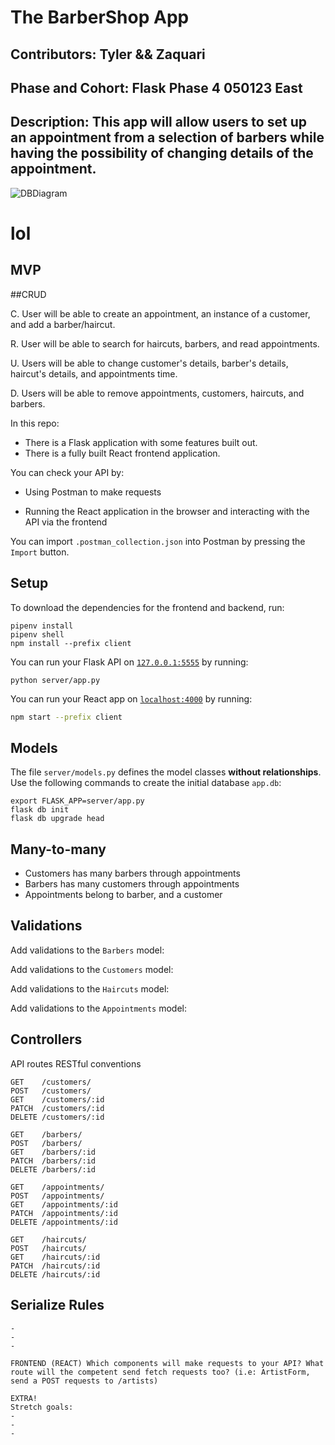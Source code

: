 # The BarberShop App

## Contributors: Tyler && Zaquari

## Phase and Cohort: Flask Phase 4 050123 East

## Description: This app will allow users to set up an appointment from a selection of barbers while having the possibility of changing details of the appointment.

![DBDiagram](https://cdn.discordapp.com/attachments/1213238971774275654/1213238987754577991/image.png?ex=65f4bfdb&is=65e24adb&hm=68ac3195a4af526a1015cfd3fabc9aa65f40741ff9c277cbea001ac7bfed9758&)

# lol

## MVP

##CRUD

C. User will be able to create an appointment, an instance of a customer, and add a barber/haircut.

R. User will be able to search for haircuts, barbers, and read appointments.

U. Users will be able to change customer's details, barber's details, haircut's details, and appointments time.

D. Users will be able to remove appointments, customers, haircuts, and barbers.

In this repo:

- There is a Flask application with some features built out.
- There is a fully built React frontend application.

You can check your API by:

- Using Postman to make requests

- Running the React application in the browser and interacting with the API via
  the frontend

You can import `.postman_collection.json` into Postman by
pressing the `Import` button.

## Setup

To download the dependencies for the frontend and backend, run:

```console
pipenv install
pipenv shell
npm install --prefix client
```

You can run your Flask API on [`127.0.0.1:5555`](http://127.0.0.1:5555/) by
running:

```console
python server/app.py
```

You can run your React app on [`localhost:4000`](http://localhost:4000) by
running:

```sh
npm start --prefix client
```

## Models

The file `server/models.py` defines the model classes **without relationships**.
Use the following commands to create the initial database `app.db`:

```console
export FLASK_APP=server/app.py
flask db init
flask db upgrade head
```

## Many-to-many

- Customers has many barbers through appointments
- Barbers has many customers through appointments
- Appointments belong to barber, and a customer

## Validations

Add validations to the `Barbers` model:

Add validations to the `Customers` model:

Add validations to the `Haircuts` model:

Add validations to the `Appointments` model:

## Controllers

API routes RESTful conventions

```console
GET    /customers/
POST   /customers/
GET    /customers/:id
PATCH  /customers/:id
DELETE /customers/:id
```

```console
GET    /barbers/
POST   /barbers/
GET    /barbers/:id
PATCH  /barbers/:id
DELETE /barbers/:id
```

```console
GET    /appointments/
POST   /appointments/
GET    /appointments/:id
PATCH  /appointments/:id
DELETE /appointments/:id
```

```console
GET    /haircuts/
POST   /haircuts/
GET    /haircuts/:id
PATCH  /haircuts/:id
DELETE /haircuts/:id
```

## Serialize Rules

```console
-
-
-

FRONTEND (REACT) Which components will make requests to your API? What route will the competent send fetch requests too? (i.e: ArtistForm, send a POST requests to /artists)
```

```console
EXTRA!
Stretch goals:
-
-
-
```
